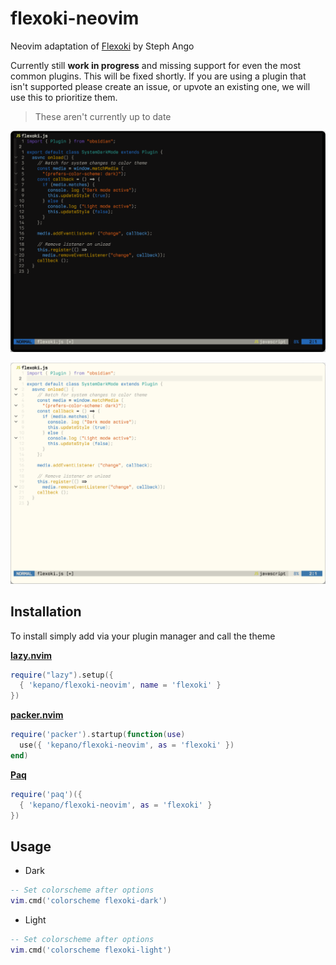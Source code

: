 # flexoki-neovim
Neovim adaptation of [Flexoki](stephango.com/flexoki) by Steph Ango

Currently still **work in progress** and missing support for even the most
common plugins. This will be fixed shortly. If you are using a plugin that
isn't supported please create an issue, or upvote an existing one, we will use
this to prioritize them.

> These aren't currently up to date

![Flexoki Dark for Neovim](screenshots/flexoki-neovim-dark.png)

![Flexoki Light for Neovim](screenshots/flexoki-neovim-light.png)


## Installation
To install simply add via your plugin manager and call the theme

**[lazy.nvim](https://github.com/folke/lazy.nvim)**

```lua
require("lazy").setup({
  { 'kepano/flexoki-neovim', name = 'flexoki' }
})
```

**[packer.nvim](https://github.com/wbthomason/packer.nvim)**

```lua
require('packer').startup(function(use)
  use({ 'kepano/flexoki-neovim', as = 'flexoki' })
end)
```

**[Paq](https://github.com/savq/paq-nvim)**

```lua
require('paq')({
  { 'kepano/flexoki-neovim', as = 'flexoki' }
})
```

## Usage

* Dark

```lua
-- Set colorscheme after options
vim.cmd('colorscheme flexoki-dark')
```

* Light

```lua
-- Set colorscheme after options
vim.cmd('colorscheme flexoki-light')
```
